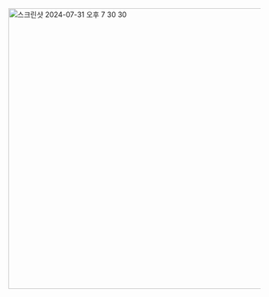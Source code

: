<img width="561" alt="스크린샷 2024-07-31 오후 7 30 30" src="https://github.com/user-attachments/assets/c3202ab9-cf10-4fb2-83d3-fb76c2aebe20">
